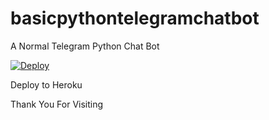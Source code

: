 # basicpythontelegramchatbot
A Normal Telegram Python Chat Bot

[![Deploy](https://www.herokucdn.com/deploy/button.svg)](https://heroku.com/deploy?template=https://github.com/santhu113/basicpythontelegramchatbot.git)

Deploy to Heroku 


Thank You For Visiting
